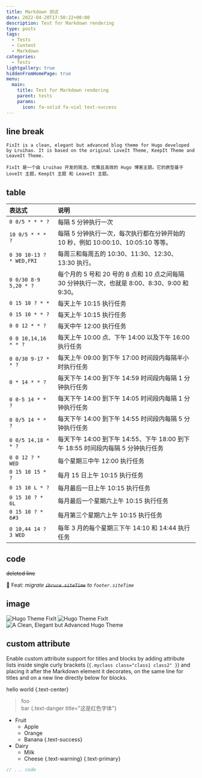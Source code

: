 ```yaml
---
title: Markdown 测试
date: 2022-04-20T17:50:22+08:00
description: Test for Markdown rendering
type: posts
tags:
  - Tests
  - Content
  - Markdown
categories:
  - Tests
lightgallery: true
hiddenFromHomePage: true
menu:
  main:
    title: Test for Markdown rendering
    parent: tests
    params:
      icon: fa-solid fa-vial text-success
---
```


## line break

`FixIt is a clean, elegant but advanced blog theme for Hugo developed by Lruihao. It is based on the original LoveIt Theme, KeepIt Theme and LeaveIt Theme.`

`FixIt 是一个由 Lruihao 开发的简洁、优雅且高效的 Hugo 博客主题。它的原型基于 LoveIt 主题，KeepIt 主题 和 LeaveIt 主题。`

## table

| 表达式                   | 说明                                                         |
| :----------------------- | :------------------------------------------------------------ |
| `0 0/5 * * * ?`          | 每隔 5 分钟执行一次                                          |
| `10 0/5 * * * ?`         | 每隔 5 分钟执行一次，每次执行都在分钟开始的 10 秒，例如 10:00:10、10:05:10 等等。 |
| `0 30 10-13 ? * WED,FRI` | 每周三和每周五的 10:30、11:30、12:30、13:30 执行。           |
| `0 0/30 8-9 5,20 * ?`    | 每个月的 5 号和 20 号的 8 点和 10 点之间每隔 30 分钟执行一次，也就是 8:00、8:30、9:00 和 9:30。 |
| `0 15 10 ? * *`      | 每天上午 10:15 执行任务                                        |
| `0 15 10 * * ?`      | 每天上午 10:15 执行任务                                        |
| `0 0 12 * * ?`       | 每天中午 12:00 执行任务                                        |
| `0 0 10,14,16 * * ?` | 每天上午 10:00 点、下午 14:00 以及下午 16:00 执行任务              |
| `0 0/30 9-17 * * ?`  | 每天上午 09:00 到下午 17:00 时间段内每隔半小时执行任务           |
| `0 * 14 * * ?`       | 每天下午 14:00 到下午 14:59 时间段内每隔 1 分钟执行任务            |
| `0 0-5 14 * * ?`     | 每天下午 14:00 到下午 14:05 时间段内每隔 1 分钟执行任务            |
| `0 0/5 14 * * ?`     | 每天下午 14:00 到下午 14:55 时间段内每隔 5 分钟执行任务            |
| `0 0/5 14,18 * * ?`  | 每天下午 14:00 到下午 14:55、下午 18:00 到下午 18:55 时间段内每隔 5 分钟执行任务 |
| `0 0 12 ? * WED`     | 每个星期三中午 12:00 执行任务                                  |
| `0 15 10 15 * ?`     | 每月 15 日上午 10:15 执行任务                                    |
| `0 15 10 L * ?`      | 每月最后一日上午 10:15 执行任务                                |
| `0 15 10 ? * 6L`     | 每月最后一个星期六上午 10:15 执行任务                          |
| `0 15 10 ? * 6#3`    | 每月第三个星期六上午 10:15 执行任务                            |
| `0 10,44 14 ? 3 WED` | 每年 3 月的每个星期三下午 14:10 和 14:44 执行任务                  |

## code

~~deleted line~~

:truck: Feat: *migrate ~~`ibruce.siteTime`~~ to `footer.siteTime`*

## image

![Hugo Theme FixIt](/images/Apple-Devices-Preview.jpg)
![Hugo Theme FixIt](/images/Apple-Devices-Preview.jpg "A Clean, Elegant but Advanced Hugo Theme")
![](/images/Apple-Devices-Preview.jpg "A Clean, Elegant but Advanced Hugo Theme")

## custom attribute

Enable custom attribute support for titles and blocks by adding attribute lists inside single curly brackets (`{.myclass class="class1 class2" }`) and placing it after the Markdown element it decorates, on the same line for titles and on a new line directly below for blocks.

hello world
{.text-center}

> foo  
> bar
{.text-danger title="这是红色字体"}

* Fruit
  * Apple
  * Orange
  * Banana
  {.text-success}
* Dairy
  * Milk
  * Cheese
  {.text-warning}
{.text-primary}

```go {.myclass linenos=table,hl_lines=[8,"15-17"],linenostart=199}
// ... code
```
